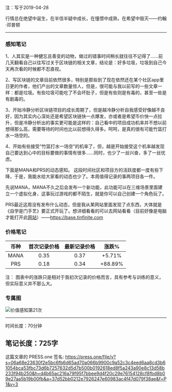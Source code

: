 注：写于2019-04-28

行情总在绝望中诞生，在半信半疑中成长，在憧憬中成熟，在希望中毁灭——约翰·邓普顿

------

### 感知笔记
1、人其实是一种健忘且善变的动物，做过的错事时间稍长就往往不记得了……前几天翻看自己以往写过关于区块链的相关文章，结论是：好多垃圾，垃圾到自己今天再次看的时候都不忍直视。

2、写区块链的文章目前依然很多，特别是那些到了现在依然还在某个社区app里日更的作者，他们产出的文章数量惊人，但是，很可能与我以前写的一些文章一样：都是垃圾。有些垃圾可能吃了不会坏肚子，但是有些则是有毒的，甚至一些是有剧毒的。

3、开始冷静分析区块链项目的成长周期了，但是越冷静分析自我感受好像越不良好，因为其实内心深处还是希望区块链快一点爆发，亦或者是希望币价快一点拉升，但是冷静分析出的事实更可能是这样的：自己看中的项目成功机率并不想以前想得那么高，需要等待的时间也比以前想得久得多。呵呵，是真的很有可能竹篮打水一场空的。

4、开始有些接受“竹篮打水一场空”的机率了，但，越是开始接受这个机率越发现自己要达到心中的目标要做的事情有很多……同时，也少了一丝兴奋，多了一丝忧虑。

下面是MANA和PRS的动态感知。
这段时间社区和项目方的活跃度都一度有些下降，于是，我能水给大家看的动态也少了。本周值得记录的事两项目各一件。

先说MANA，MANA不久之后会发布一个新功能，此功能可以在三维场景里面建立一个虚拟化身，这事玩过游戏的都不陌生，就是你可以自己创建一个角色玩了。

PRS最近这周没有发布什么动态，但是我从某网站里面发现了点东西，大体就是《自学是门手艺》要正式开玩了。想详细看看的可以去网站看看（目前好像是电脑才能打开此[网站](https://base.tinfinite.com)）——https://base.tinfinite.com

### 价格笔记

| 币种 | 首次记录价格 | 最新记录价格 |  涨跌%  |
| :--: | :----------: | :----------: | :-----: |
| MANA |     0.35     |     0.37     | +5.71%  |
| PRS  |     0.18     |     0.34    | +88.89% |

注： 图表中的涨跌只是相对于我初次记录的价格而言，具有参考与训练的意义，但实际意义并不那么大。

### 专属图


![价值感知第21次](https://press.one/thumbnail?width=720&url=https://static.press.one/1d/10/1d10c8527b0710b3302fd35135853e3baf018a774ef6c88cbb63748ce44064e7.jpg)

------

时间长度：70分钟

笔记长度：725字
----
这篇文章的 PRESS.one 签名:
https://press.one/file/v?s=06a68e23630f2e5bc6fb6d65ad70a066b9900c9a52c3c4eed6aa8cd3b61054bca53fbc73d6b7257632d5d7b500b0192618ed8f5a243a90e8c13d58b233f94b250&h=d4b65ac216a79f95f7bbee9d4f20c29e76154128cf8fbd8b09e27aa5b19b00fb&a=37d52bb0212e7926247e60983ac4f47d079f38ae&f=P1&v=3
